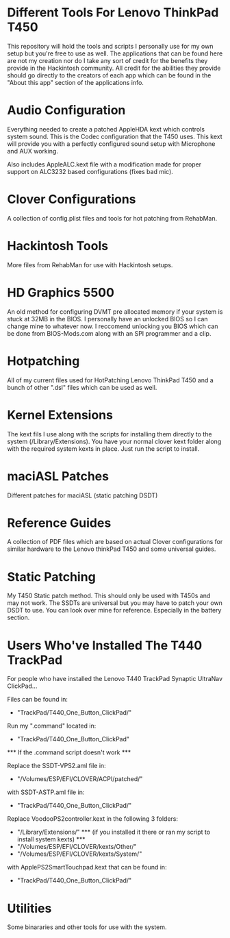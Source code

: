#
# Different Tools For Lenovo ThinkPad T450

This repository will hold the tools and scripts I personally use for my own setup but you're free to use as well. The applications that can be found here are not my creation nor do I take any sort of credit for the benefits they provide in the Hackintosh community. All credit for the abilities they provide should go directly to the creators of each app which can be found in the "About this app" section of the applications info.

#
# Audio Configuration

Everything needed to create a patched AppleHDA kext which controls system sound. This is the Codec configuration that the T450 uses. This kext will provide you with a perfectly configured sound setup with Microphone and AUX working.

Also includes AppleALC.kext file with a modification made for proper support on ALC3232 based configurations (fixes bad mic).

#
# Clover Configurations 

A collection of config.plist files and tools for hot patching from RehabMan.

#
# Hackintosh Tools

More files from RehabMan for use with Hackintosh setups.

#
# HD Graphics 5500 

An old method for configuring DVMT pre allocated memory if your system is stuck at 32MB in the BIOS. I personally have an unlocked BIOS so I can change mine to whatever now. I reccomend unlocking you BIOS which can be done from BIOS-Mods.com along with an SPI programmer and a clip.

#
# Hotpatching

All of my current files used for HotPatching Lenovo ThinkPad T450 and a bunch of other ".dsl" files which can be used as well. 

#
# Kernel Extensions 

The kext fils I use along with the scripts for installing them directly to the system (/Library/Extensions). You have your normal clover kext folder along with the required system kexts in place. Just run the script to install.

#
# maciASL Patches

Different patches for maciASL (static patching DSDT)

#
# Reference Guides

A collection of PDF files which are based on actual Clover configurations for similar hardware to the Lenovo thinkPad T450 and some universal guides.

#
# Static Patching

My T450 Static patch method. This should only be used with T450s and may not work. The SSDTs are universal but you may have to patch your own DSDT to use. You can look over mine for reference. Especially in the battery section.


#
# Users Who've Installed The T440 TrackPad

For people who have installed the Lenovo T440 TrackPad Synaptic UltraNav ClickPad...

Files can be found in:
* "TrackPad/T440_One_Button_ClickPad/"

Run my ".command" located in:
* "TrackPad/T440_One_Button_ClickPad"  

*** If the .command script doesn't work ***

Replace the SSDT-VPS2.aml file in:
* "/Volumes/ESP/EFI/CLOVER/ACPI/patched/"

with SSDT-ASTP.aml file in:
* "TrackPad/T440_One_Button_ClickPad/"

Replace VoodooPS2controller.kext in the following 3 folders:
* "/Library/Extensions/" *** (if you installed it there or ran my script to install system kexts) ***
* "/Volumes/ESP/EFI/CLOVER/kexts/Other/"
* "/Volumes/ESP/EFI/CLOVER/kexts/System/" 

with ApplePS2SmartTouchpad.kext that can be found in:
* "TrackPad/T440_One_Button_ClickPad/"

#
# Utilities 

Some binararies and other tools for use with the system. 

